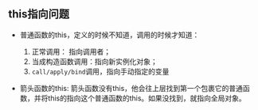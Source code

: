 ## this指向问题

- 普通函数的this，定义的时候不知道，调用的时候才知道：
  1. 正常调用： 指向调用者；
  2. 当成构造函数调用：指向新实例化对象；
  3. `call/apply/bind`调用，指向手动指定的变量

- 箭头函数的this:
  箭头函数没有this，他会往上层找到第一个包裹它的普通函数，并将this的指向这个普通函数的this。如果没找到，就指向全局对象。